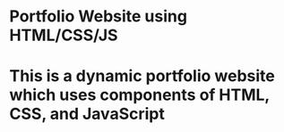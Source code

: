 # Portfolio Website using HTML/CSS/JS
# This is a dynamic portfolio website which uses components of HTML, CSS, and JavaScript 
